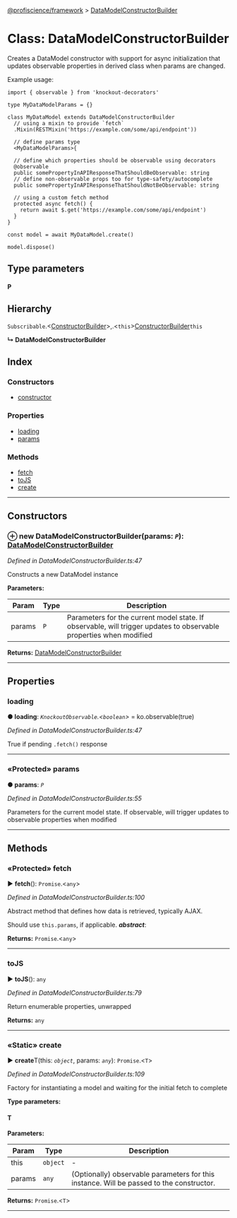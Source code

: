 [@profiscience/framework](../README.md) > [DataModelConstructorBuilder](../classes/datamodelconstructorbuilder.md)



# Class: DataModelConstructorBuilder


Creates a DataModel constructor with support for async initialization that updates observable properties in derived class when params are changed.

Example usage:

    import { observable } from 'knockout-decorators'

    type MyDataModelParams = {}

    class MyDataModel extends DataModelConstructorBuilder
      // using a mixin to provide `fetch`
      .Mixin(RESTMixin('https://example.com/some/api/endpoint'))

      // define params type
      <MyDataModelParams>{

      // define which properties should be observable using decorators
      @observable
      public somePropertyInAPIResponseThatShouldBeObservable: string
      // define non-observable props too for type-safety/autocomplete
      public somePropertyInAPIResponseThatShouldNotBeObservable: string

      // using a custom fetch method
      protected async fetch() {
        return await $.get('https://example.com/some/api/endpoint')
      }
    }

    const model = await MyDataModel.create()

    model.dispose()

## Type parameters
#### P 
## Hierarchy


 `Subscribable`.<[ConstructorBuilder](constructorbuilder.md)>,.<`this`>[ConstructorBuilder](constructorbuilder.md)`this`

**↳ DataModelConstructorBuilder**







## Index

### Constructors

* [constructor](datamodelconstructorbuilder.md#constructor)


### Properties

* [loading](datamodelconstructorbuilder.md#loading)
* [params](datamodelconstructorbuilder.md#params)


### Methods

* [fetch](datamodelconstructorbuilder.md#fetch)
* [toJS](datamodelconstructorbuilder.md#tojs)
* [create](datamodelconstructorbuilder.md#create)



---
## Constructors
<a id="constructor"></a>


### ⊕ **new DataModelConstructorBuilder**(params: *`P`*): [DataModelConstructorBuilder](datamodelconstructorbuilder.md)


*Defined in DataModelConstructorBuilder.ts:47*



Constructs a new DataModel instance


**Parameters:**

| Param | Type | Description |
| ------ | ------ | ------ |
| params | `P`   |  Parameters for the current model state. If observable, will trigger updates to observable properties when modified |





**Returns:** [DataModelConstructorBuilder](datamodelconstructorbuilder.md)

---


## Properties
<a id="loading"></a>

###  loading

**●  loading**:  *`KnockoutObservable`.<`boolean`>*  =  ko.observable(true)

*Defined in DataModelConstructorBuilder.ts:47*



True if pending `.fetch()` response




___

<a id="params"></a>

### «Protected» params

**●  params**:  *`P`* 

*Defined in DataModelConstructorBuilder.ts:55*



Parameters for the current model state. If observable, will trigger updates to observable properties when modified




___


## Methods
<a id="fetch"></a>

### «Protected» fetch

► **fetch**(): `Promise`.<`any`>



*Defined in DataModelConstructorBuilder.ts:100*



Abstract method that defines how data is retrieved, typically AJAX.

Should use `this.params`, if applicable.
*__abstract__*: 





**Returns:** `Promise`.<`any`>





___

<a id="tojs"></a>

###  toJS

► **toJS**(): `any`



*Defined in DataModelConstructorBuilder.ts:79*



Return enumerable properties, unwrapped




**Returns:** `any`





___

<a id="create"></a>

### «Static» create

► **create**T(this: *`object`*, params: *`any`*): `Promise`.<`T`>



*Defined in DataModelConstructorBuilder.ts:109*



Factory for instantiating a model and waiting for the initial fetch to complete


**Type parameters:**

#### T 
**Parameters:**

| Param | Type | Description |
| ------ | ------ | ------ |
| this | `object`   |  - |
| params | `any`   |  (Optionally) observable parameters for this instance. Will be passed to the constructor. |





**Returns:** `Promise`.<`T`>





___


